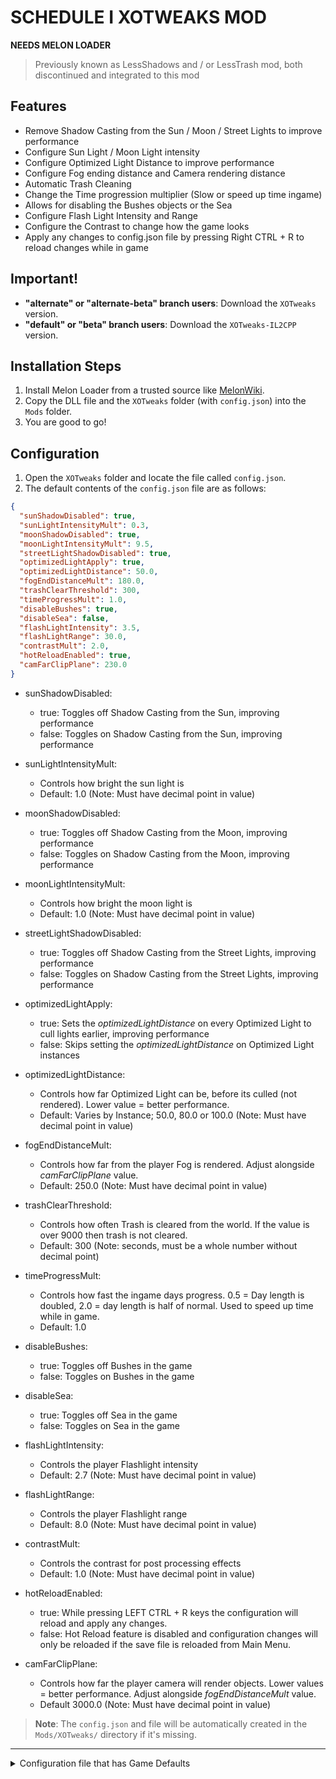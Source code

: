 # SCHEDULE I XOTWEAKS MOD

**NEEDS MELON LOADER**
> Previously known as LessShadows and / or LessTrash mod, both discontinued and integrated to this mod

## Features

- Remove Shadow Casting from the Sun / Moon / Street Lights to improve performance
- Configure Sun Light / Moon Light intensity
- Configure Optimized Light Distance to improve performance
- Configure Fog ending distance and Camera rendering distance
- Automatic Trash Cleaning
- Change the Time progression multiplier (Slow or speed up time ingame)
- Allows for disabling the Bushes objects or the Sea
- Configure Flash Light Intensity and Range
- Configure the Contrast to change how the game looks
- Apply any changes to config.json file by pressing Right CTRL + R to reload changes while in game

## Important!

- **"alternate" or "alternate-beta" branch users**: Download the `XOTweaks` version.
- **"default" or "beta" branch users**: Download the `XOTweaks-IL2CPP` version.

## Installation Steps

1. Install Melon Loader from a trusted source like [MelonWiki](https://melonwiki.xyz/).
2. Copy the DLL file and the `XOTweaks` folder (with `config.json`) into the `Mods` folder.
3. You are good to go!

## Configuration

1. Open the `XOTweaks` folder and locate the file called `config.json`.
2. The default contents of the `config.json` file are as follows:
   
```json
{
  "sunShadowDisabled": true,
  "sunLightIntensityMult": 0.3,
  "moonShadowDisabled": true,
  "moonLightIntensityMult": 9.5,
  "streetLightShadowDisabled": true,
  "optimizedLightApply": true,
  "optimizedLightDistance": 50.0,
  "fogEndDistanceMult": 180.0,
  "trashClearThreshold": 300,
  "timeProgressMult": 1.0,
  "disableBushes": true,
  "disableSea": false,
  "flashLightIntensity": 3.5,
  "flashLightRange": 30.0,
  "contrastMult": 2.0,
  "hotReloadEnabled": true,
  "camFarClipPlane": 230.0
}
```

- sunShadowDisabled:
	- true: Toggles off Shadow Casting from the Sun, improving performance
	- false: Toggles on Shadow Casting from the Sun, improving performance

- sunLightIntensityMult:
    - Controls how bright the sun light is
    - Default: 1.0 (Note: Must have decimal point in value)

- moonShadowDisabled:
	- true: Toggles off Shadow Casting from the Moon, improving performance
	- false: Toggles on Shadow Casting from the Moon, improving performance

- moonLightIntensityMult:
    - Controls how bright the moon light is
    - Default: 1.0 (Note: Must have decimal point in value)

- streetLightShadowDisabled:
    - true: Toggles off Shadow Casting from the Street Lights, improving performance
	- false: Toggles on Shadow Casting from the Street Lights, improving performance

- optimizedLightApply:
    - true: Sets the *optimizedLightDistance* on every Optimized Light to cull lights earlier, improving performance
    - false: Skips setting the *optimizedLightDistance* on Optimized Light instances

- optimizedLightDistance:
    - Controls how far Optimized Light can be, before its culled (not rendered). Lower value = better performance.
    - Default: Varies by Instance; 50.0, 80.0 or 100.0 (Note: Must have decimal point in value)

- fogEndDistanceMult:
    - Controls how far from the player Fog is rendered. Adjust alongside *camFarClipPlane* value.
    - Default: 250.0 (Note: Must have decimal point in value)

- trashClearThreshold:
    - Controls how often Trash is cleared from the world. If the value is over 9000 then trash is not cleared.
    - Default: 300 (Note: seconds, must be a whole number without decimal point)

- timeProgressMult:
    - Controls how fast the ingame days progress. 0.5 = Day length is doubled, 2.0 = day length is half of normal. Used to speed up time while in game.
    - Default: 1.0

- disableBushes:
    - true: Toggles off Bushes in the game
	- false: Toggles on Bushes in the game

- disableSea:
    - true: Toggles off Sea in the game
    - false: Toggles on Sea in the game

- flashLightIntensity:
    - Controls the player Flashlight intensity
    - Default: 2.7 (Note: Must have decimal point in value)

- flashLightRange:
    - Controls the player Flashlight range
    - Default: 8.0 (Note: Must have decimal point in value)

- contrastMult:
    - Controls the contrast for post processing effects
    - Default: 1.0 (Note: Must have decimal point in value)

- hotReloadEnabled:
    - true: While pressing LEFT CTRL + R keys the configuration will reload and apply any changes.
    - false: Hot Reload feature is disabled and configuration changes will only be reloaded if the save file is reloaded from Main Menu.

- camFarClipPlane:
    - Controls how far the player camera will render objects. Lower values = better performance. Adjust alongside *fogEndDistanceMult* value.
    - Default 3000.0 (Note: Must have decimal point in value)

> **Note**: The `config.json` and file will be automatically created in the `Mods/XOTweaks/` directory if it's missing.
---

<details>
  <summary>Configuration file that has Game Defaults</summary>
  Using the configuration preset provided here you can disable the mod settings to Game Defaults. This means that no change should be applied to the game. This is also a template which can be modified to tweak any values you want.

___

```json
{
  "sunShadowDisabled": false,
  "sunLightIntensityMult": 1.0,
  "moonShadowDisabled": false,
  "moonLightIntensityMult": 1.0,
  "streetLightShadowDisabled": false,
  "optimizedLightApply": false,
  "optimizedLightDistance": 50.0,
  "fogEndDistanceMult": 250.0,
  "trashClearThreshold": 9001,
  "timeProgressMult": 1.0,
  "disableBushes": false,
  "disableSea": false,
  "flashLightIntensity": 2.7,
  "flashLightRange": 8.0,
  "contrastMult": 1.0,
  "hotReloadEnabled": false,
  "camFarClipPlane": 3000.0
}
```
___
</details>
